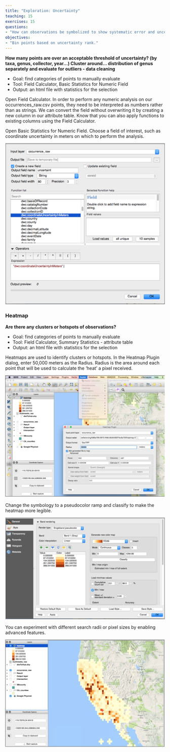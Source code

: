 ```yaml
---
title: "Exploration: Uncertainty"
teaching: 15
exercises: 15
questions:
- "How can observations be symbolized to show systematic error and uncertainty by collector, or data quality score?"
objectives:
- "Bin points based on uncertainty rank."
---
```

**How many points are over an acceptable threshold of uncertainty? (by taxa, genus, collector, year…) Cluster around… distribution of genus separately and evaluate for outliers - data cleaning**

* Goal: find categories of points to manually evaluate
* Tool: Field Calculator, Basic Statistics for Numeric Field
* Output: an html file with statistics for the selection

Open Field Calculator. In order to perform any numeric analysis on our occurrences_raw.csv points, they need to be interpreted as numbers rather than as strings. We can convert the field without overwriting it by creating a new column in our attribute table. Know that you can also apply functions to existing columns using the Field Calculator. 

Open Basic Statistics for Numeric Field. Choose a field of interest, such as coordinate uncertainty in meters on which to perform the analysis.

![Figure 1.40](https://raw.githubusercontent.com/data-lessons/QGIS-nhcdata-lesson/gh-pages/fig/1.40.png)

### Heatmap
**Are there any clusters or hotspots of observations?**

* Goal: find categories of points to manually evaluate
* Tool: Field Calculator, Summary Statistics - attribute table
* Output: an html file with statistics for the selection

Heatmaps are used to identify clusters or hotspots. In the Heatmap Plugin dialog, enter 50,000 meters as the Radius. Radius is the area around each point that will be used to calculate the ‘heat’ a pixel received.

![Figure 1.41](https://raw.githubusercontent.com/data-lessons/QGIS-nhcdata-lesson/gh-pages/fig/1.41.png)

Change the symbology to a pseudocolor ramp and classify to make the heatmap more legible.

![Figure 1.42](https://raw.githubusercontent.com/data-lessons/QGIS-nhcdata-lesson/gh-pages/fig/1.42.png)

You can experiment with different search radii or pixel sizes by enabling advanced features.

![Figure 1.43](https://raw.githubusercontent.com/data-lessons/QGIS-nhcdata-lesson/gh-pages/fig/1.43.png)